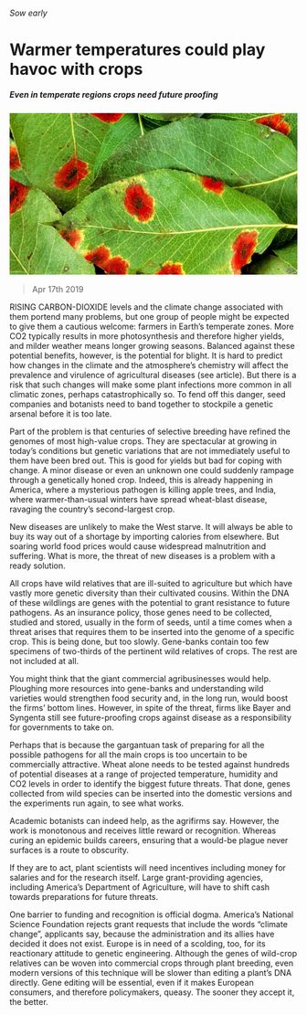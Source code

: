 ###### Sow early

# Warmer temperatures could play havoc with crops 

##### Even in temperate regions crops need future proofing 

![image](images/20190420_LDP001_0.jpg) 

> Apr 17th 2019 

RISING CARBON-DIOXIDE levels and the climate change associated with them portend many problems, but one group of people might be expected to give them a cautious welcome: farmers in Earth’s temperate zones. More CO2 typically results in more photosynthesis and therefore higher yields, and milder weather means longer growing seasons. Balanced against these potential benefits, however, is the potential for blight. It is hard to predict how changes in the climate and the atmosphere’s chemistry will affect the prevalence and virulence of agricultural diseases (see article). But there is a risk that such changes will make some plant infections more common in all climatic zones, perhaps catastrophically so. To fend off this danger, seed companies and botanists need to band together to stockpile a genetic arsenal before it is too late. 

Part of the problem is that centuries of selective breeding have refined the genomes of most high-value crops. They are spectacular at growing in today’s conditions but genetic variations that are not immediately useful to them have been bred out. This is good for yields but bad for coping with change. A minor disease or even an unknown one could suddenly rampage through a genetically honed crop. Indeed, this is already happening in America, where a mysterious pathogen is killing apple trees, and India, where warmer-than-usual winters have spread wheat-blast disease, ravaging the country’s second-largest crop. 

New diseases are unlikely to make the West starve. It will always be able to buy its way out of a shortage by importing calories from elsewhere. But soaring world food prices would cause widespread malnutrition and suffering. What is more, the threat of new diseases is a problem with a ready solution. 

All crops have wild relatives that are ill-suited to agriculture but which have vastly more genetic diversity than their cultivated cousins. Within the DNA of these wildlings are genes with the potential to grant resistance to future pathogens. As an insurance policy, those genes need to be collected, studied and stored, usually in the form of seeds, until a time comes when a threat arises that requires them to be inserted into the genome of a specific crop. This is being done, but too slowly. Gene-banks contain too few specimens of two-thirds of the pertinent wild relatives of crops. The rest are not included at all. 

You might think that the giant commercial agribusinesses would help. Ploughing more resources into gene-banks and understanding wild varieties would strengthen food security and, in the long run, would boost the firms’ bottom lines. However, in spite of the threat, firms like Bayer and Syngenta still see future-proofing crops against disease as a responsibility for governments to take on. 

Perhaps that is because the gargantuan task of preparing for all the possible pathogens for all the main crops is too uncertain to be commercially attractive. Wheat alone needs to be tested against hundreds of potential diseases at a range of projected temperature, humidity and CO2 levels in order to identify the biggest future threats. That done, genes collected from wild species can be inserted into the domestic versions and the experiments run again, to see what works. 

Academic botanists can indeed help, as the agrifirms say. However, the work is monotonous and receives little reward or recognition. Whereas curing an epidemic builds careers, ensuring that a would-be plague never surfaces is a route to obscurity. 

If they are to act, plant scientists will need incentives including money for salaries and for the research itself. Large grant-providing agencies, including America’s Department of Agriculture, will have to shift cash towards preparations for future threats. 

One barrier to funding and recognition is official dogma. America’s National Science Foundation rejects grant requests that include the words “climate change”, applicants say, because the administration and its allies have decided it does not exist. Europe is in need of a scolding, too, for its reactionary attitude to genetic engineering. Although the genes of wild-crop relatives can be woven into commercial crops through plant breeding, even modern versions of this technique will be slower than editing a plant’s DNA directly. Gene editing will be essential, even if it makes European consumers, and therefore policymakers, queasy. The sooner they accept it, the better. 

